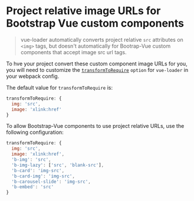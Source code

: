 # Project relative image URLs for Bootstrap Vue custom components

> vue-loader automatically converts project relative `src` attributes
on `<img>` tags, but doesn't automatically for Bootrap-Vue custom
components that accept image src url tags.

To hve your project convert these custom component image URLs for you, you will need to
customize the [`transformToRequire`](https://vue-loader.vuejs.org/en/options.html#transformtorequire)
`option` for `vue-loader` in your webpack config.

The default value for `transformToRequire` is:

```js
transformToRequire: {
  img: 'src',
  image: 'xlink:href'
}
```

To allow Bootstrap-Vue components to use project relative URLs,
use the following configuration:

```js
transformToRequire: {
  img: 'src',
  image: 'xlink:href',
  'b-img': 'src',
  'b-img-lazy': ['src', 'blank-src'],
  'b-card': 'img-src',
  'b-card-img': 'img-src',
  'b-carousel-slide': 'img-src',
  'b-embed': 'src'
}
```

